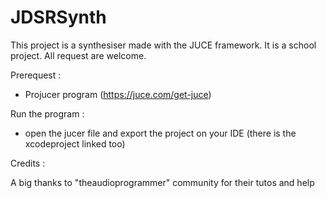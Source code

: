 # JDSRSynth

This project is a synthesiser made with the JUCE framework. It is a school project. All request are welcome.

Prerequest :

- Projucer program (https://juce.com/get-juce)

Run the program :

- open the jucer file and export the project on your IDE (there is the xcodeproject linked too)

Credits : 

A big thanks to "theaudioprogrammer" community for their tutos and help
